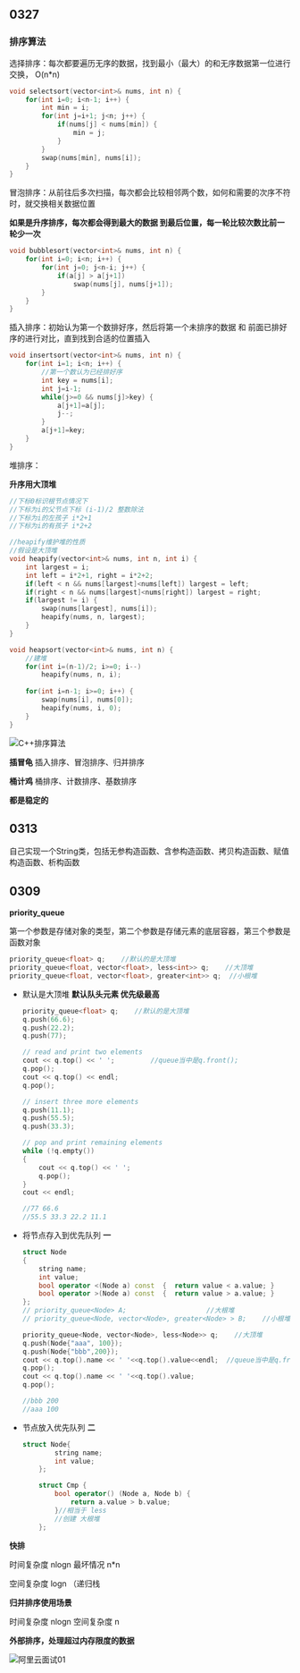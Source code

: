 ## 0327

### 排序算法

选择排序：每次都要遍历无序的数据，找到最小（最大）的和无序数据第一位进行交换， O(n*n)

~~~C++
void selectsort(vector<int>& nums, int n) {
	for(int i=0; i<n-1; i++) { 
        int min = i;
        for(int j=i+1; j<n; j++) {
            if(nums[j] < nums[min]) {
				min = j;
            }
        }
        swap(nums[min], nums[i]);
    }
}
~~~

冒泡排序：从前往后多次扫描，每次都会比较相邻两个数，如何和需要的次序不符时，就交换相关数据位置

**如果是升序排序，每次都会得到最大的数据 到最后位置，每一轮比较次数比前一轮少一次**

~~~C++
void bubblesort(vector<int>& nums, int n) {
    for(int i=0; i<n; i++) {
        for(int j=0; j<n-i; j++) {
			if(a[j] > a[j+1])
                swap(nums[j], nums[j+1]);
        }
    }
}
~~~



插入排序：初始认为第一个数排好序，然后将第一个未排序的数据 和 前面已排好序的进行对比，直到找到合适的位置插入

~~~C++
void insertsort(vector<int>& nums, int n) {
	for(int i=1; i<n; i++) {
        //第一个数认为已经排好序
        int key = nums[i];
        int j=i-1;
        while(j>=0 && nums[j]>key) {
			a[j+1]=a[j];
            j--;
        }
        a[j+1]=key;
    }
}
~~~

堆排序：

**升序用大顶堆**

~~~C++
//下标0标识根节点情况下
//下标为i的父节点下标 (i-1)/2 整数除法
//下标为i的左孩子 i*2+1
//下标为i的有孩子 i*2+2

//heapify维护堆的性质
//假设是大顶堆
void heapify(vector<int>& nums, int n, int i) {
    int largest = i;
    int left = i*2+1, right = i*2+2;
    if(left < n && nums[largest]<nums[left]) largest = left;
    if(right < n && nums[largest]<nums[right]) largest = right;
    if(largest != i) {
        swap(nums[largest], nums[i]);
        heapify(nums, n, largest);
    }
}

void heapsort(vector<int>& nums, int n) {
	//建堆
    for(int i=(n-1)/2; i>=0; i--) 
        heapify(nums, n, i);
    
    for(int i=n-1; i>=0; i++) {
        swap(nums[i], nums[0]);
        heapify(nums, i, 0);
    }
}
~~~







![C++排序算法](D:\02实习\02Notes\InterviewNotes\笔记图片\C++排序算法.png)



**插冒龟**  插入排序、冒泡排序、归并排序

**桶计鸡**  桶排序、计数排序、基数排序

**都是稳定的**







## 0313

自己实现一个String类，包括无参构造函数、含参构造函数、拷贝构造函数、赋值构造函数、析构函数







## 0309

**priority_queue**

第一个参数是存储对象的类型，第二个参数是存储元素的底层容器，第三个参数是函数对象

~~~C++
priority_queue<float> q;    //默认的是大顶堆 
priority_queue<float, vector<float>, less<int>> q;    //大顶堆 
priority_queue<float, vector<float>, greater<int>> q;  //小根堆
~~~



- 默认是大顶堆 **默认队头元素 优先级最高**

  ~~~C++
  priority_queue<float> q;    //默认的是大顶堆 
  q.push(66.6);
  q.push(22.2);
  q.push(77); 
  
  // read and print two elements
  cout << q.top() << ' ';         //queue当中是q.front();
  q.pop();
  cout << q.top() << endl;
  q.pop(); 
  
  // insert three more elements
  q.push(11.1);
  q.push(55.5);
  q.push(33.3); 
  
  // pop and print remaining elements
  while (!q.empty())
  {
      cout << q.top() << ' ';
      q.pop();
  }
  cout << endl;
  
  //77 66.6
  //55.5 33.3 22.2 11.1 
  ~~~

- 将节点存入到优先队列 **一**

  ~~~C++
  struct Node
  {
      string name;
      int value;
      bool operator <(Node a) const  {  return value < a.value; }
      bool operator >(Node a) const  {  return value > a.value; }
  };
  // priority_queue<Node> A;                    //大根堆
  // priority_queue<Node, vector<Node>, greater<Node> > B;    //小根堆 
  
  priority_queue<Node, vector<Node>, less<Node>> q;    //大顶堆 
  q.push(Node{"aaa", 100});
  q.push(Node{"bbb",200});
  cout << q.top().name << ' '<<q.top().value<<endl;  //queue当中是q.front();
  q.pop();
  cout << q.top().name << ' '<<q.top().value; 
  q.pop(); 
  
  //bbb 200
  //aaa 100
  
  ~~~

- 节点放入优先队列 **二**

  ~~~C++
  struct Node{
          string name;
          int value; 
      };
  
      struct Cmp {
          bool operator() (Node a, Node b) {
              return a.value > b.value;
          }//相当于 less
          //创建 大根堆
      };
  ~~~

  



**快排**

时间复杂度 nlogn 最坏情况 n*n

空间复杂度 logn （递归栈



**归并排序使用场景**

时间复杂度 nlogn   空间复杂度 n

**外部排序，处理超过内存限度的数据**

![阿里云面试01](D:\02实习\02Notes\1准备暑期实习\笔记图片\阿里云面试01.png)

